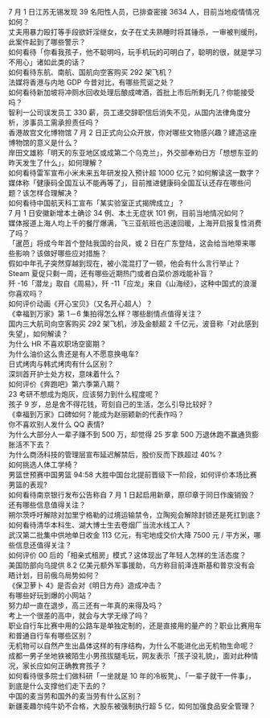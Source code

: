 7 月 1 日江苏无锡发现 39 名阳性人员，已排查密接 3634 人，目前当地疫情情况如何？  
丈夫用暴力殴打等手段欲奸淫继女，女子在丈夫熟睡时将其锤杀，一审被判缓刑，此案件起到了哪些警示？  
如何看待「你看我孩子，他不聪明吗，玩手机玩的可明白了，聪明的很，就是学习不用心」诸如此类的话？  
如何看待东航、南航、国航向空客购买 292 架飞机？  
法媒将香港与内地 GDP 今昔对比，有哪些荒诞之处？  
如何看待新加坡将冲厕水回收处理后酿成啤酒，首批上市后所剩无几？你能接受吗？  
智利一公司误发员工 330 薪，员工递交辞职信后消失不见，从国内法律角度分析，涉事员工需承担责任吗？  
香港故宫文化博物馆 7 月 2 日正式向公众开放，你对哪些文物感兴趣？建造这座博物馆的意义是什么？  
岸田文雄称「明天的东亚地区或成第二个乌克兰」，外交部奉劝日方「想想东亚的昨天发生了什么」，如何理解？  
如何看待雷军宣布小米未来五年研发投入预计超 1000 亿元？如何解读这一数字？  
媒体称「健康码全国互认不能再等了」，目前推进健康码全国互认还存在哪些问题？该怎样合理解决？  
​如何看待中国航天科工宣布「某实验室正式揭牌成立」？  
7 月 1 日安徽新增本土确诊 34 例、本土无症状 101 例，目前当地情况如何？  
媒体报道上海人均上千的餐厅爆满，飞三亚航班也迅速回暖，上海开启报复性消费了吗？  
「暹芭」将成今年首个登陆我国的台风，或 2 日在广东登陆，这会给当地带来哪些影响？该做好哪些应对措施？  
假如中年孔子突然穿越到现在，被小混混打了一顿，他会有什么言行举止？  
Steam 夏促只剩一周，还有哪些近期热门或者白菜价游戏能补盲？  
歼 -16「潜龙」取自《周易》，歼 -11「应龙」来自《山海经》，这种中国式的浪漫你喜欢吗？  
如何评价动画《开心宝贝》（又名开心超人）？  
《幸福到万家》第 1－6 集拍得怎么样？哪些剧情点值得关注？  
国内三大航司向空客购买 292 架飞机，涉及金额超 2 千亿元，波音称「对此感到失望」，如何解读？  
为什么 HR 不喜欢职场空窗期？  
为什么油价这么贵还是有人不愿意换电车?  
日式烤肉与韩式烤肉有什么区别？  
深圳首开护士处方权，意味着什么？  
如何评价《奔跑吧》第六季第八期？  
23 考研不想成为炮灰，应该努力到什么程度呢？  
孩子 9 岁，总是舍不得花钱，苛刻自己的生活，怎么引导比较好？  
《幸福到万家》口碑如何？能成为赵丽颖新的代表作吗？  
你不喜欢别人发什么 QQ 表情?  
为什么大部分人一辈子赚不到 500 万，却觉得 25 岁拿 500 万退休跑不赢通货膨胀活不下去？  
为什么商汤科技的管理层宣布延迟解禁后，股价反而下跌超过 40%？  
如何挑选人体工学椅？  
男篮世预赛中国男篮 94:58 大胜中国台北提前晋级下一阶段，如何评价本场比赛男篮的表现?  
如何看待南京银行发布公告称自 7 月 1 日起启用新章，原印章于同日作废销毁？还有哪些信息值得关注？  
朔尔茨呼吁解除对加里宁格勒的过境运输禁令，立陶宛会解除封锁还是死扛到底？  
如何看待清华本科生、湖大博士生去卷烟厂当流水线工人？  
武汉第二批集中供地单日收金 113 亿元，有宅地成交价大降 7500 元 / 平方米，哪些信息还值得关注？  
如何评价 00 后的「相亲式租房」模式？这体现出了年轻人怎样的生活态度？  
美国防部向乌提供 8.2 亿美元额外军事援助，乌方称目前泽连斯基和普京没有会晤计划，目前俄乌局势如何？  
《保卫萝卜 4》是否会对《明日方舟》造成冲击？  
有哪些好玩到爆的小网站？  
努力却一直在退步，高三还有一年真的来得及吗？  
考上一个很差的高中，就会与大学无缘了吗？  
职业自行车比赛中用的公路车是单独定制的，还是直接用的量产的？职业比赛用车和普通自行车有哪些区别？  
无机物可以自然产生出晶体这样的有序结构，为什么不能进化出无机物生命呢？  
成都一男子坐地铁被陌生小男孩拔腿毛玩，网友表示「孩子没礼貌」，面对此种情况，家长应如何正确教育孩子？  
如何看待很多院士们做科研「一坐就是 10 年的冷板凳」、「一辈子就干一件事」，到底是什么支撑他们走下去的？  
中国的麦当劳和国外的麦当劳有什么区别？  
新疆麦趣尔纯牛奶不合格，大股东被强制执行超 5 亿，如何加强食品安全管理？  
